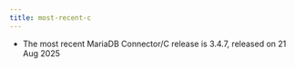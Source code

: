 ```yaml
---
title: most-recent-c
---
```


* The most recent MariaDB Connector/C release is 3.4.7, released on 21 Aug 2025
